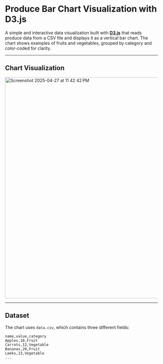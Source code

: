 # Produce Bar Chart Visualization with D3.js

A simple and interactive data visualization built with **[D3.js](https://d3js.org/)** that reads produce data from a CSV file and displays it as a vertical bar chart.
The chart shows examples of fruits and vegetables, grouped by category and color-coded for clarity.

---

## Chart Visualization
<img width="728" alt="Screenshot 2025-04-27 at 11 42 42 PM" src="https://github.com/user-attachments/assets/80ba568f-8165-4af4-9de1-7b52013cbbef" />

---

## Dataset

The chart uses `data.csv`, which contains three different fields:

```csv
name,value,category
Apples,10,Fruit
Carrots,12,Vegetable
Bananas,20,Fruit
Leeks,13,Vegetable
...
